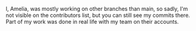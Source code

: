 I, Amelia, was mostly working on other branches than main, so sadly, I'm not visible on the contributors list, but you can still see my commits there. Part of my work was done in real life with my team on their accounts.

